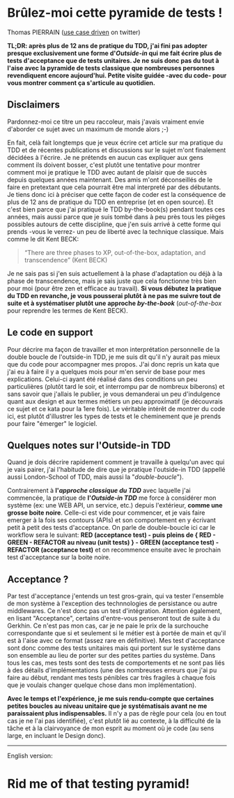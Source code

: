 # Brûlez-moi cette pyramide de tests !
Thomas PIERRAIN ([use case driven](https://twitter.com/tpierrain) on twitter)

__TL;DR: après plus de 12 ans de pratique du TDD, j'ai fini pas adopter presque exclusivement une forme d'*Outside-in* qui me fait écrire plus de tests d'acceptance que de tests unitaires. Je ne suis donc pas du tout à l'aise avec la pyramide de tests classique que nombreuses personnes revendiquent encore aujourd'hui. Petite visite guidée -avec du code- pour vous montrer comment ça s'articule au quotidien.__

## Disclaimers
Pardonnez-moi ce titre un peu raccoleur, mais j'avais vraiment envie d'aborder ce sujet avec un maximum de monde alors ;-)

En fait, celà fait longtemps que je veux écrire cet article sur ma pratique du TDD et de récentes publications et discussions sur le sujet m'ont finalement décidées à l'écrire. Je ne prétends en aucun cas expliquer aux gens comment ils doivent bosser, c'est plutôt une tentative pour montrer comment moi je pratique le TDD avec autant de plaisir que de succès depuis quelques années maintenant. Des amis m'ont déconseillés de le faire en pretextant que cela pourrait être mal interpreté par des débutants. Je tiens donc ici à préciser que cette façon de coder est la conséquence de plus de 12 ans de pratique du TDD en entreprise (et en open source). Et c'est bien  parce que j'ai pratiqué le TDD by-the-book(s) pendant toutes ces années, mais aussi parce que je suis tombé dans à peu près tous les pièges possibles autours de cette discipline, que j'en suis arrivé à cette forme qui prends -vous le verrez- un peu de liberté avec la technique classique. Mais comme le dit Kent BECK:

> “There are three phases to XP, out-of-the-box, adaptation, and transcendence” (Kent BECK)

Je ne sais pas si j'en suis actuellement à la phase d'adaptation ou déjà à la phase de transcendence, mais je sais juste que cela fonctionne très bien pour moi (pour être zen et efficace au travail). __Si vous débutez la pratique du TDD en revanche, je vous pousserai plutôt à ne pas me suivre tout de suite et à systématiser plutôt une approche *by-the-book*__ (*out-of-the-box* pour reprendre les termes de Kent BECK).

## Le code en support
Pour décrire ma façon de travailler et mon interprétation personnelle de la double boucle de l'outside-in TDD, je me suis dit qu'il n'y aurait pas mieux que du code pour accompagner mes propos. J'ai donc repris un kata que j'ai eu à faire il y a quelques mois pour m'en servir de base pour mes explications. Celui-ci ayant été réalisé dans des conditions un peu particulières (plutôt tard le soir, et interrompu par de nombreux biberons) et sans savoir que j'allais le  publier, je vous demanderai un peu d'indulgence quant aux design et aux termes métiers un peu approximatif (je découvrais ce sujet et ce kata pour la 1ere fois). Le véritable intérêt de montrer du code ici, est plutôt d'illustrer les types de tests et le cheminement que je prends pour faire "émerger" le logiciel.

## Quelques notes sur l'Outside-in TDD
Quand je dois décrire rapidement comment je travaille à quelqu'un avec qui je vais pairer, j'ai l'habitude de dire que je pratique l'outside-in TDD (appellé aussi London-School of TDD, mais aussi la "*double-boucle*").

Contrairement à __l'*approche classique du TDD*__ avec laquelle j'ai commencée, la pratique de __l'*Outside-in TDD*__ me force à considérer mon système (ex: une WEB API, un service, etc.) depuis l'extérieur, __comme une grosse boite noire__. Celle-ci est vide pour commencer, et je vais faire emerger à la fois ses contours (APIs) et son comportement en y écrivant petit à petit des tests d'acceptance. On parle de double-boucle ici car le workflow sera le suivant: __RED (acceptance test) - puis pleins de { RED - GREEN - REFACTOR au niveau (unit tests) } - GREEN (acceptance test) - REFACTOR (acceptance test)__ et on recommence ensuite avec le prochain test d'acceptance sur la boite noire.

## Acceptance ?
Par test d'acceptance j'entends un test gros-grain, qui va tester l'ensemble de mon système à l'exception des technnologies de persistance ou autre middlewares. Ce n'est donc pas un test d'intégration. Attention également, en lisant "Acceptance", certains d'entre-vous penseront tout de suite à du Gerkhin. Ce n'est pas mon cas, car je ne paie le prix de la surchouche correspondante que si et seulement si le métier est à portée de main et qu'il est à l'aise avec ce format (assez rare en définitive). Mes test d'acceptance sont donc comme des tests unitaires mais qui portent sur le système dans son ensemble au lieu de porter sur des petites parties du système. Dans tous les cas, mes tests sont des tests de comportements et ne sont pas liés à des détails d'implémentations (une des nombreuses erreurs que j'ai pu faire au début, rendant mes tests pénibles car très fragiles à chaque fois que je voulais changer quelque chose dans mon implémentation). 

__Avec le temps et l'expérience, je me suis rendu-compte que certaines petites boucles au niveau unitaire que je systématisais avant ne me paraissaient plus indispensables.__ Il n'y a pas de règle pour cela (ou en tout cas je ne l'ai pas identifiée), c'est plutôt lié au contexte, à la difficulté de la tâche et à la clairvoyance de mon esprit au moment où je code (au sens large, en incluant le Design donc).




---
English version:

# Rid me of that testing pyramid!